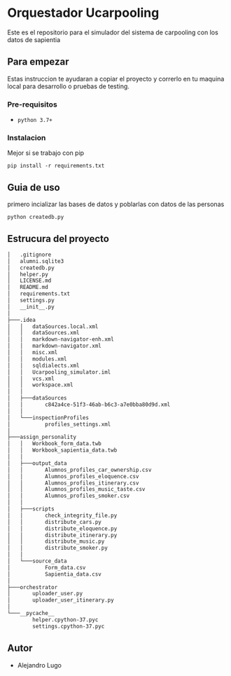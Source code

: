 # Orquestador Ucarpooling

Este es el repositorio para el simulador del sistema de carpooling con los datos de sapientia

## Para empezar

Estas instruccion te ayudaran a copiar el proyecto y correrlo en tu maquina local para desarrollo o pruebas de testing.

### Pre-requisitos

- `python 3.7+`

### Instalacion

Mejor si se trabajo con pip

`pip install -r requirements.txt`

## Guia de uso

primero incializar las bases de datos y poblarlas con datos de las personas

`python createdb.py`

## Estrucura del proyecto
```bash
│   .gitignore
│   alumni.sqlite3
│   createdb.py
│   helper.py
│   LICENSE.md
│   README.md
│   requirements.txt
│   settings.py
│   __init__.py
│
├───.idea
│   │   dataSources.local.xml
│   │   dataSources.xml
│   │   markdown-navigator-enh.xml
│   │   markdown-navigator.xml
│   │   misc.xml
│   │   modules.xml
│   │   sqldialects.xml
│   │   Ucarpooling_simulator.iml
│   │   vcs.xml
│   │   workspace.xml
│   │
│   ├───dataSources
│   │       c842a4ce-51f3-46ab-b6c3-a7e0bba80d9d.xml
│   │
│   └───inspectionProfiles
│           profiles_settings.xml
│
├───assign_personality
│   │   Workbook_form_data.twb
│   │   Workbook_sapientia_data.twb
│   │
│   ├───output_data
│   │       Alumnos_profiles_car_ownership.csv
│   │       Alumnos_profiles_eloquence.csv
│   │       Alumnos_profiles_itinerary.csv
│   │       Alumnos_profiles_music_taste.csv
│   │       Alumnos_profiles_smoker.csv
│   │
│   ├───scripts
│   │       check_integrity_file.py
│   │       distribute_cars.py
│   │       distribute_eloquence.py
│   │       distribute_itinerary.py
│   │       distribute_music.py
│   │       distribute_smoker.py
│   │
│   └───source_data
│           Form_data.csv
│           Sapientia_data.csv
│
├───orchestrator
│       uploader_user.py
│       uploader_user_itinerary.py
│
└───__pycache__
        helper.cpython-37.pyc
        settings.cpython-37.pyc
```


## Autor

- Alejandro Lugo

